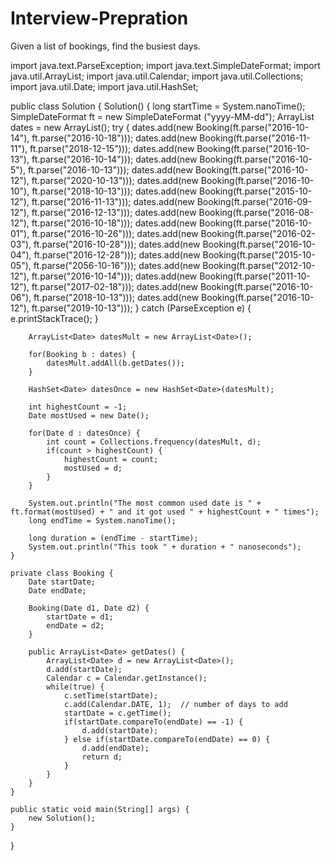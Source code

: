 # Interview-Prepration

Given a list of bookings, find the busiest days.

import java.text.ParseException;
import java.text.SimpleDateFormat;
import java.util.ArrayList;
import java.util.Calendar;
import java.util.Collections;
import java.util.Date;
import java.util.HashSet;

public class Solution {
    Solution() {
        long startTime = System.nanoTime();
        SimpleDateFormat ft = new SimpleDateFormat ("yyyy-MM-dd");
        ArrayList<Booking> dates = new ArrayList<Booking>();
        try {
            dates.add(new Booking(ft.parse("2016-10-14"), ft.parse("2016-10-18")));
            dates.add(new Booking(ft.parse("2016-11-11"), ft.parse("2018-12-15")));
            dates.add(new Booking(ft.parse("2016-10-13"), ft.parse("2016-10-14")));
            dates.add(new Booking(ft.parse("2016-10-5"), ft.parse("2016-10-13")));
            dates.add(new Booking(ft.parse("2016-10-12"), ft.parse("2020-10-13")));
            dates.add(new Booking(ft.parse("2016-10-10"), ft.parse("2018-10-13")));
            dates.add(new Booking(ft.parse("2015-10-12"), ft.parse("2016-11-13")));
            dates.add(new Booking(ft.parse("2016-09-12"), ft.parse("2016-12-13")));
            dates.add(new Booking(ft.parse("2016-08-12"), ft.parse("2016-10-18")));
            dates.add(new Booking(ft.parse("2016-10-01"), ft.parse("2016-10-26")));
            dates.add(new Booking(ft.parse("2016-02-03"), ft.parse("2016-10-28")));
            dates.add(new Booking(ft.parse("2016-10-04"), ft.parse("2016-12-28")));
            dates.add(new Booking(ft.parse("2015-10-05"), ft.parse("2056-10-16")));
            dates.add(new Booking(ft.parse("2012-10-12"), ft.parse("2016-10-14")));
            dates.add(new Booking(ft.parse("2011-10-12"), ft.parse("2017-02-18")));
            dates.add(new Booking(ft.parse("2016-10-06"), ft.parse("2018-10-13")));
            dates.add(new Booking(ft.parse("2016-10-12"), ft.parse("2019-10-13")));
        } catch (ParseException e) {
            e.printStackTrace();
        }

        ArrayList<Date> datesMult = new ArrayList<Date>();

        for(Booking b : dates) {
            datesMult.addAll(b.getDates());
        }

        HashSet<Date> datesOnce = new HashSet<Date>(datesMult);

        int highestCount = -1;
        Date mostUsed = new Date();

        for(Date d : datesOnce) {
            int count = Collections.frequency(datesMult, d);
            if(count > highestCount) {
                highestCount = count;
                mostUsed = d;
            }
        }

        System.out.println("The most common used date is " + ft.format(mostUsed) + " and it got used " + highestCount + " times");
        long endTime = System.nanoTime();

        long duration = (endTime - startTime);
        System.out.println("This took " + duration + " nanoseconds");
    }

    private class Booking {
        Date startDate;
        Date endDate;

        Booking(Date d1, Date d2) {
            startDate = d1;
            endDate = d2;
        }

        public ArrayList<Date> getDates() {
            ArrayList<Date> d = new ArrayList<Date>();
            d.add(startDate);
            Calendar c = Calendar.getInstance();
            while(true) {
                c.setTime(startDate);
                c.add(Calendar.DATE, 1);  // number of days to add
                startDate = c.getTime();
                if(startDate.compareTo(endDate) == -1) {
                    d.add(startDate);
                } else if(startDate.compareTo(endDate) == 0) {
                    d.add(endDate);
                    return d;
                }
            }
        }
    }

    public static void main(String[] args) {
        new Solution();
    }
}

